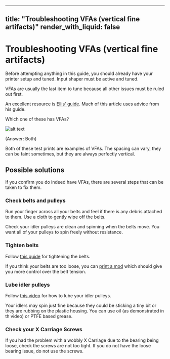 
---
title: "Troubleshooting VFAs (vertical fine artifacts)"
render_with_liquid: false
---

# Troubleshooting VFAs (vertical fine artifacts)

Before attempting anything in this guide, you should already have your printer setup and tuned. Input shaper must be active and tuned. 

VFAs are usually the last item to tune because all other issues must be ruled out first.

An excellent resource is [Ellis' guide](https://ellis3dp.com/Print-Tuning-Guide/articles/troubleshooting/vfas.html). Much of this article uses advice from his guide.

Which one of these has VFAs?

![alt text](vfa1.jpg)

(Answer: Both)

Both of these test prints are examples of VFAs. The spacing can vary, they can be faint sometimes, but they are always perfectly vertical.

## Possible solutions

If you confirm you do indeed have VFAs, there are several steps that can be taken to fix them.

### Check belts and pulleys 

Run your finger across all your belts and feel if there is any debris attached to them. Use a cloth to gently wipe off the belts.

Check your idler pulleys are clean and spinning when the belts move. You want all of your pulleys to spin freely without resistance. 

### Tighten belts

Follow [this guide](https://wiki.qidi3d.com/en/Plus4/Maintenance/Adjustment-belt) for tightening the belts. 

If you think your belts are too loose, you can [print a mod](https://www.printables.com/model/1044712-qidi-plus4-belt-tensioners/comments/2134355) which should give you more control over the belt tension. 


### Lube idler pulleys

Follow [this video](https://drive.google.com/file/d/1_KHpMQJNxle0u21L5dIt-LYLbkvVnGiD/view) for how to lube your idler pulleys. 

Your idlers may spin just fine because they could be sticking a tiny bit or they are rubbing on the plastic housing. You can use oil (as demonstrated in th video) or PTFE based grease. 

### Check your X Carriage Screws

If you had the problem with a wobbly X Carriage due to the bearing being loose, check the screws are not too tight. If you do not have the loose bearing issue, do not use the screws. 


